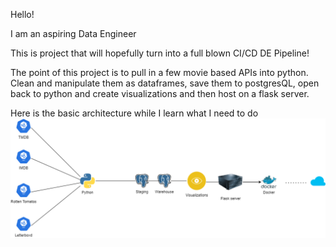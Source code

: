 Hello! 

I am an aspiring Data Engineer

This is project that will hopefully turn into a full blown CI/CD DE Pipeline!

The point of this project is to pull in a few movie based APIs into python. Clean and manipulate them as dataframes, save them to postgresQL, open back to python and create visualizations and then host on a flask server.

Here is the basic architecture while I learn what I need to do
![](images/Movie_Pipeline.drawio.png)
